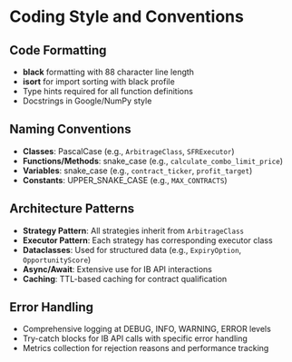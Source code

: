 # Coding Style and Conventions

## Code Formatting
- **black** formatting with 88 character line length
- **isort** for import sorting with black profile
- Type hints required for all function definitions
- Docstrings in Google/NumPy style

## Naming Conventions
- **Classes**: PascalCase (e.g., `ArbitrageClass`, `SFRExecutor`)
- **Functions/Methods**: snake_case (e.g., `calculate_combo_limit_price`)
- **Variables**: snake_case (e.g., `contract_ticker`, `profit_target`)
- **Constants**: UPPER_SNAKE_CASE (e.g., `MAX_CONTRACTS`)

## Architecture Patterns
- **Strategy Pattern**: All strategies inherit from `ArbitrageClass`
- **Executor Pattern**: Each strategy has corresponding executor class
- **Dataclasses**: Used for structured data (e.g., `ExpiryOption`, `OpportunityScore`)
- **Async/Await**: Extensive use for IB API interactions
- **Caching**: TTL-based caching for contract qualification

## Error Handling
- Comprehensive logging at DEBUG, INFO, WARNING, ERROR levels
- Try-catch blocks for IB API calls with specific error handling
- Metrics collection for rejection reasons and performance tracking
